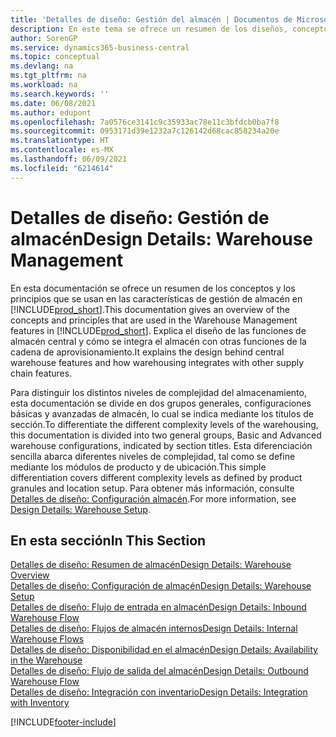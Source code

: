 ```yaml
---
title: 'Detalles de diseño: Gestión del almacén | Documentos de Microsoft'
description: En este tema se ofrece un resumen de los diseños, conceptos y principios que están detrás de las características de gestión de almacén en Business Central.
author: SorenGP
ms.service: dynamics365-business-central
ms.topic: conceptual
ms.devlang: na
ms.tgt_pltfrm: na
ms.workload: na
ms.search.keywords: ''
ms.date: 06/08/2021
ms.author: edupont
ms.openlocfilehash: 7a0576ce3141c9c35933ac78e11c3bfdcb0ba7f8
ms.sourcegitcommit: 0953171d39e1232a7c126142d68cac858234a20e
ms.translationtype: HT
ms.contentlocale: es-MX
ms.lasthandoff: 06/09/2021
ms.locfileid: "6214614"
---
```

# <a name="design-details-warehouse-management"></a><span data-ttu-id="a2d00-103">Detalles de diseño: Gestión de almacén</span><span class="sxs-lookup"><span data-stu-id="a2d00-103">Design Details: Warehouse Management</span></span>
<span data-ttu-id="a2d00-104">En esta documentación se ofrece un resumen de los conceptos y los principios que se usan en las características de gestión de almacén en [!INCLUDE[prod_short](includes/prod_short.md)].</span><span class="sxs-lookup"><span data-stu-id="a2d00-104">This documentation gives an overview of the concepts and principles that are used in the Warehouse Management features in [!INCLUDE[prod_short](includes/prod_short.md)].</span></span> <span data-ttu-id="a2d00-105">Explica el diseño de las funciones de almacén central y cómo se integra el almacén con otras funciones de la cadena de aprovisionamiento.</span><span class="sxs-lookup"><span data-stu-id="a2d00-105">It explains the design behind central warehouse features and how warehousing integrates with other supply chain features.</span></span>  

<span data-ttu-id="a2d00-106">Para distinguir los distintos niveles de complejidad del almacenamiento, esta documentación se divide en dos grupos generales, configuraciones básicas y avanzadas de almacén, lo cual se indica mediante los títulos de sección.</span><span class="sxs-lookup"><span data-stu-id="a2d00-106">To differentiate the different complexity levels of the warehousing, this documentation is divided into two general groups, Basic and Advanced warehouse configurations, indicated by section titles.</span></span> <span data-ttu-id="a2d00-107">Esta diferenciación sencilla abarca diferentes niveles de complejidad, tal como se define mediante los módulos de producto y de ubicación.</span><span class="sxs-lookup"><span data-stu-id="a2d00-107">This simple differentiation covers different complexity levels as defined by product granules and location setup.</span></span> <span data-ttu-id="a2d00-108">Para obtener más información, consulte [Detalles de diseño: Configuración almacén](design-details-warehouse-setup.md).</span><span class="sxs-lookup"><span data-stu-id="a2d00-108">For more information, see [Design Details: Warehouse Setup](design-details-warehouse-setup.md).</span></span>  

## <a name="in-this-section"></a><span data-ttu-id="a2d00-109">En esta sección</span><span class="sxs-lookup"><span data-stu-id="a2d00-109">In This Section</span></span>  
[<span data-ttu-id="a2d00-110">Detalles de diseño: Resumen de almacén</span><span class="sxs-lookup"><span data-stu-id="a2d00-110">Design Details: Warehouse Overview</span></span>](design-details-warehouse-overview.md)  
[<span data-ttu-id="a2d00-111">Detalles de diseño: Configuración de almacén</span><span class="sxs-lookup"><span data-stu-id="a2d00-111">Design Details: Warehouse Setup</span></span>](design-details-warehouse-setup.md)  
[<span data-ttu-id="a2d00-112">Detalles de diseño: Flujo de entrada en almacén</span><span class="sxs-lookup"><span data-stu-id="a2d00-112">Design Details: Inbound Warehouse Flow</span></span>](design-details-inbound-warehouse-flow.md)  
[<span data-ttu-id="a2d00-113">Detalles de diseño: Flujos de almacén internos</span><span class="sxs-lookup"><span data-stu-id="a2d00-113">Design Details: Internal Warehouse Flows</span></span>](design-details-internal-warehouse-flows.md)  
[<span data-ttu-id="a2d00-114">Detalles de diseño: Disponibilidad en el almacén</span><span class="sxs-lookup"><span data-stu-id="a2d00-114">Design Details: Availability in the Warehouse</span></span>](design-details-availability-in-the-warehouse.md)  
[<span data-ttu-id="a2d00-115">Detalles de diseño: Flujo de salida del almacén</span><span class="sxs-lookup"><span data-stu-id="a2d00-115">Design Details: Outbound Warehouse Flow</span></span>](design-details-outbound-warehouse-flow.md)  
[<span data-ttu-id="a2d00-116">Detalles de diseño: Integración con inventario</span><span class="sxs-lookup"><span data-stu-id="a2d00-116">Design Details: Integration with Inventory</span></span>](design-details-integration-with-inventory.md)


[!INCLUDE[footer-include](includes/footer-banner.md)]